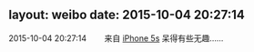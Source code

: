 layout: weibo
date: 2015-10-04 20:27:14
---
<meta name="referrer" content="no-referrer" />

2015-10-04 20:27:14  &nbsp;&nbsp;&nbsp;&nbsp;&nbsp;&nbsp; 来自 <a href="sinaweibo://customweibosource" rel="nofollow">iPhone 5s</a>
呆得有些无趣…… ​​​
